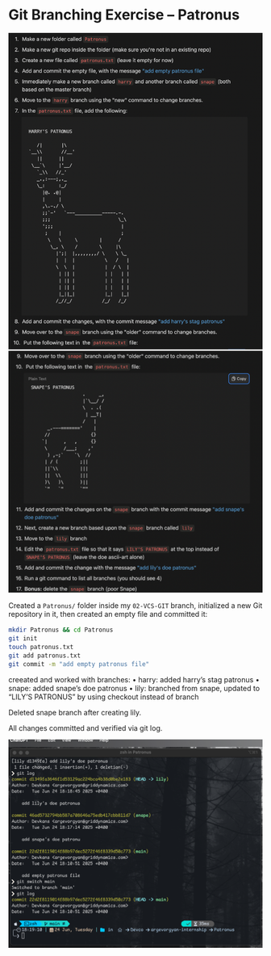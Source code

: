 # Git Branching Exercise – Patronus
![Exercise](img2.png)
![Exercise](img1.png)

Created a `Patronus/` folder inside my `02-VCS-GIT` branch, initialized a new Git repository in it, then created an empty file and committed it:

```bash
mkdir Patronus && cd Patronus
git init
touch patronus.txt
git add patronus.txt
git commit -m "add empty patronus file"
```

creeated and worked with branches:
	•	harry: added harry’s stag patronus
	•	snape: added snape’s doe patronus
	•	lily: branched from snape, updated  to “LILY’S PATRONUS” by using checkout instead of branch

Deleted snape branch after creating lily.

All changes committed and verified via git log.

![Exercise](im4.png)